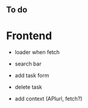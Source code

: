 ## To do

# Frontend
- loader when fetch
- search bar

- add task form
- delete task
- add context (APIurl, fetch?)